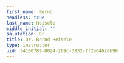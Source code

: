 ```yaml
---
first_name: Bernd
headless: true
last_name: Heisele
middle_initial: ''
salutation: Dr.
title: Dr. Bernd Heisele
type: instructor
uid: f4100789-8024-269c-3832-ff2e04626b90
---
```

